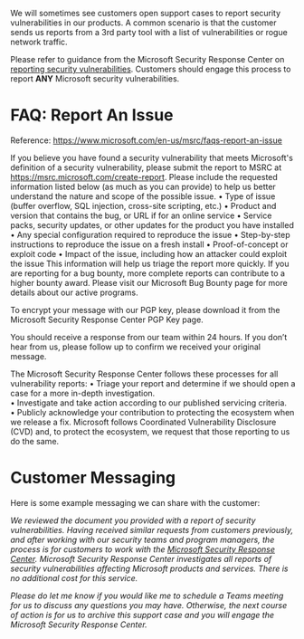 We will sometimes see customers open support cases to report security vulnerabilities in our products. A common scenario is that the customer sends us reports from a 3rd party tool with a list of vulnerabilities or rogue network traffic. 

Please refer to guidance from the Microsoft Security Response Center on [reporting security vulnerabilities](https://www.microsoft.com/en-us/msrc/faqs-report-an-issue). Customers should engage this process to report **ANY** Microsoft security vulnerabilities.


# FAQ: Report An Issue
Reference: https://www.microsoft.com/en-us/msrc/faqs-report-an-issue

If you believe you have found a security vulnerability that meets Microsoft's definition of a security vulnerability, please submit the report to MSRC at https://msrc.microsoft.com/create-report. Please include the requested information listed below (as much as you can provide) to help us better understand the nature and scope of the possible issue.
•	Type of issue (buffer overflow, SQL injection, cross-site scripting, etc.)
•	Product and version that contains the bug, or URL if for an online service
•	Service packs, security updates, or other updates for the product you have installed
•	Any special configuration required to reproduce the issue
•	Step-by-step instructions to reproduce the issue on a fresh install
•	Proof-of-concept or exploit code
•	Impact of the issue, including how an attacker could exploit the issue
This information will help us triage the report more quickly. If you are reporting for a bug bounty, more complete reports can contribute to a higher bounty award. Please visit our Microsoft Bug Bounty page for more details about our active programs.
 
To encrypt your message with our PGP key, please download it from the Microsoft Security Response Center PGP Key page.
 
You should receive a response from our team within 24 hours. If you don’t hear from us, please follow up to confirm we received your original message.  
 
The Microsoft Security Response Center follows these processes for all vulnerability reports: 
•	Triage your report and determine if we should open a case for a more in-depth investigation.  
•	Investigate and take action according to our published servicing criteria.  
•	Publicly acknowledge your contribution to protecting the ecosystem when we release a fix. 
Microsoft follows Coordinated Vulnerability Disclosure (CVD) and, to protect the ecosystem, we request that those reporting to us do the same.


# Customer Messaging
Here is some example messaging we can share with the customer:

_We reviewed the document you provided with a report of security vulnerabilities. Having received similar requests from customers previously, and after working with our security teams and program managers, the process is for customers to work with the [Microsoft Security Response Center](https://www.microsoft.com/en-us/msrc/faqs-report-an-issue).  Microsoft Security Response Center investigates all reports of security vulnerabilities affecting Microsoft products and services.  There is no additional cost for this service._
	
	
_Please do let me know if you would like me to schedule a Teams meeting for us to discuss any questions you may have. Otherwise, the next course of action is for us to archive this support case and you will engage the Microsoft Security Response Center._ 

